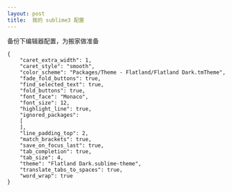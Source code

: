```yaml
---
layout: post
title:  我的 sublime3 配置
---
```


备份下编辑器配置，为搬家做准备


    {
        "caret_extra_width": 1,
        "caret_style": "smooth",
        "color_scheme": "Packages/Theme - Flatland/Flatland Dark.tmTheme",
        "fade_fold_buttons": true,
        "find_selected_text": true,
        "fold_buttons": true,
        "font_face": "Monaco",
        "font_size": 12,
        "highlight_line": true,
        "ignored_packages":
        [
        ],
        "line_padding_top": 2,
        "match_brackets": true,
        "save_on_focus_last": true,
        "tab_completion": true,
        "tab_size": 4,
        "theme": "Flatland Dark.sublime-theme",
        "translate_tabs_to_spaces": true,
        "word_wrap": true
    }
